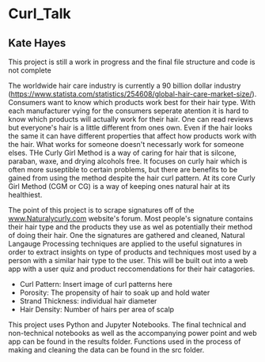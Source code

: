 # Curl_Talk
## Kate Hayes

This project is still a work in progress and the final file structure and code is not complete

The worldwide hair care industry is currently a 90 billion dollar industry (https://www.statista.com/statistics/254608/global-hair-care-market-size/). Consumers want to know which products work best for their hair type. With each manufacturer vying for the consumers seperate atention it is hard to know which products will actually work for their hair. One can read reviews but everyone's hair is a little different from ones own. Even if the hair looks the same it can have different properties that affect how products work with the hair. What works for someone doesn't necessarly work for someone elses. THe Curly Girl Method is a way of caring for hair that is silcone, paraban, waxe, and drying alcohols free. It focuses on curly hair which is often more suseptible to certain problems, but there are benefits to be gained from using the method despite the hair curl pattern. At its core Curly Girl Method (CGM or CG) is a way of keeping ones natural hair at its healthiest.

The point of this project is to scrape signatures off of the www.Naturalycurly.com website's forum. Most people's signature contains their hair type and the products they use as wel as potentially their method of doing their hair. One the signatures are gathered and cleaned, Natural Langauge Processing techniques are applied to the useful signatures in order to extract insights on type of products and techniques most used by a person with a similar hair type to the user. This will be built out into a web app with a user quiz and product reccomendations for their hair catagories.

* Curl Pattern: Insert image of curl patterns here
* Porosity: The propensity  of hair to soak up and hold water
* Strand Thickness: individual hair diameter
* Hair Density: Number of hairs per area of scalp


This project uses Python and Jupyter Notebooks.
The final technical and non-technical notebooks as well as the accompanying power point and web app can be found in the results folder. Functions used in the process of making and cleaning the data can be found in the src folder.
